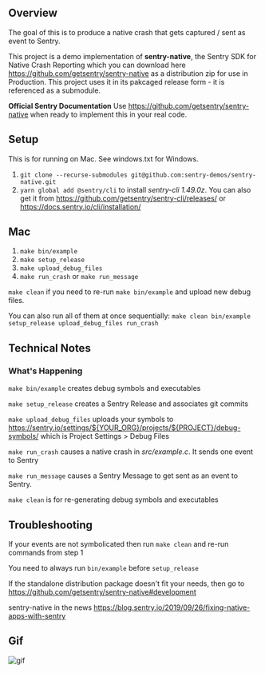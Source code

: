 ## Overview
The goal of this is to produce a native crash that gets captured / sent as event to Sentry.

This project is a demo implementation of **sentry-native**, the Sentry SDK for Native Crash Reporting which you can download here https://github.com/getsentry/sentry-native as a distribution zip for use in Production. This project uses it in its pakcaged release form - it is referenced as a submodule.

**Official Sentry Documentation**
Use https://github.com/getsentry/sentry-native when ready to implement this in your real code.

## Setup
This is for running on Mac. See windows.txt for Windows.
1. `git clone --recurse-submodules git@github.com:sentry-demos/sentry-native.git`
2. `yarn global add @sentry/cli` to install *sentry-cli 1.49.0z*. You can also get it from https://github.com/getsentry/sentry-cli/releases/ or https://docs.sentry.io/cli/installation/

## Mac
1. `make bin/example`
2. `make setup_release`
3. `make upload_debug_files`
4. `make run_crash` or `make run_message`

`make clean` if you need to re-run `make bin/example` and upload new debug files.

You can also run all of them at once sequentially: `make clean bin/example setup_release upload_debug_files run_crash`

## Technical Notes
### What's Happening
`make bin/example` creates debug symbols and executables

`make setup_release` creates a Sentry Release and associates git commits

`make upload_debug_files` uploads your symbols to https://sentry.io/settings/${YOUR_ORG}/projects/${PROJECT}/debug-symbols/ which is Project Settings > Debug Files

`make run_crash` causes a native crash in *src/example.c*. It sends one event to Sentry

`make run_message` causes a Sentry Message to get sent as an event to Sentry.

`make clean` is for re-generating debug symbols and executables


## Troubleshooting
If your events are not symbolicated then run `make clean` and re-run commands from step 1

You need to always run `bin/example` before `setup_release`

If the standalone distribution package doesn't fit your needs, then go to https://github.com/getsentry/sentry-native#development

sentry-native in the news https://blog.sentry.io/2019/09/26/fixing-native-apps-with-sentry

## Gif
![gif](screenshots/sentry-native-2-events-150.gif)
